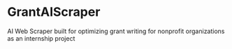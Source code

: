 # GrantAIScraper
AI Web Scraper built for optimizing grant writing for nonprofit organizations as an internship project
